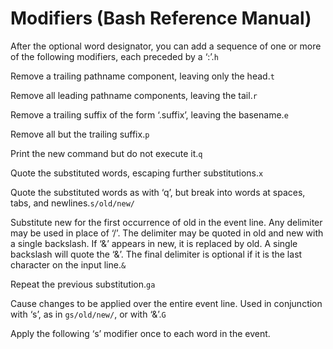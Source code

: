 # Modifiers \(Bash Reference Manual\)

After the optional word designator, you can add a sequence of one or more of the following modifiers, each preceded by a ‘:’.`h`

Remove a trailing pathname component, leaving only the head.`t`

Remove all leading pathname components, leaving the tail.`r`

Remove a trailing suffix of the form ‘.suffix’, leaving the basename.`e`

Remove all but the trailing suffix.`p`

Print the new command but do not execute it.`q`

Quote the substituted words, escaping further substitutions.`x`

Quote the substituted words as with ‘q’, but break into words at spaces, tabs, and newlines.`s/old/new/`

Substitute new for the first occurrence of old in the event line. Any delimiter may be used in place of ‘/’. The delimiter may be quoted in old and new with a single backslash. If ‘&’ appears in new, it is replaced by old. A single backslash will quote the ‘&’. The final delimiter is optional if it is the last character on the input line.`&`

Repeat the previous substitution.`ga`

Cause changes to be applied over the entire event line. Used in conjunction with ‘s’, as in `gs/old/new/`, or with ‘&’.`G`

Apply the following ‘s’ modifier once to each word in the event.

